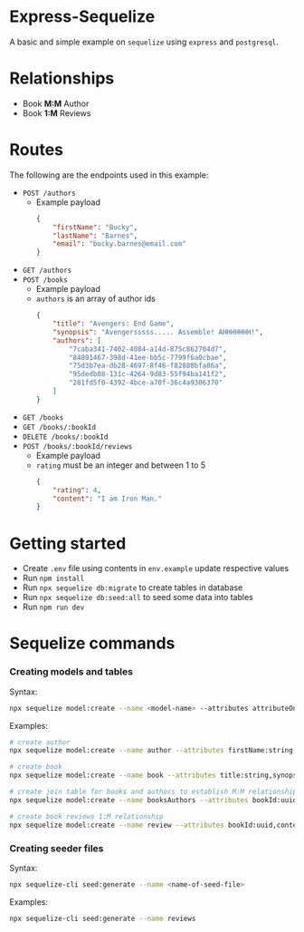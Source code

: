 # Express-Sequelize

A basic and simple example on `sequelize` using `express` and `postgresql`.

# Relationships

- Book **M:M** Author
- Book **1:M** Reviews

# Routes

The following are the endpoints used in this example:

- `POST /authors`
    - Example payload
        ```json
        {
            "firstName": "Bucky",
            "lastName": "Barnes",
            "email": "bucky.barnes@email.com"
        }
        ```
- `GET /authors`
- `POST /books`
    - Example payload
    - `authors` is an array of author ids
        ```json
        {
            "title": "Avengers: End Game",
            "synopsis": "Avengersssss..... Assemble! AHHHHHHH!",
            "authors": [
                "7caba341-7402-4084-a14d-875c862704d7",
                "84091467-398d-41ee-bb5c-7799f6a0cbae",
                "75d3b7ea-db28-4697-8f46-f82880bfa86a",
                "95dedb08-131c-4264-9d83-55f94ba141f2",
                "281fd5f0-4392-4bce-a70f-36c4a9306370"
            ]
        }
        ```
- `GET /books`
- `GET /books/:bookId`
- `DELETE /books/:bookId`
- `POST /books/:bookId/reviews`
    - Example payload
    - `rating` must be an integer and between 1 to 5
        ```json
        {
            "rating": 4,
            "content": "I am Iron Man."
        }
        ```

# Getting started

- Create `.env` file using contents in `env.example` update respective values
- Run `npm install`
- Run `npx sequelize db:migrate` to create tables in database
- Run `npx sequelize db:seed:all` to seed some data into tables
- Run `npm run dev`

# Sequelize commands

### Creating models and tables

Syntax:

```bash
npx sequelize model:create --name <model-name> --attributes attributeOneName:attributeOneType,attributeTwoName:attributeTwoType
```

Examples:

```bash
# create author
npx sequelize model:create --name author --attributes firstName:string,lastName:string,email:string

# create book
npx sequelize model:create --name book --attributes title:string,synopsis:string

# create join table for books and authors to establish M:M relationship
npx sequelize model:create --name booksAuthors --attributes bookId:uuid,authorId:uuid

# create book reviews 1:M relationship
npx sequelize model:create --name review --attributes bookId:uuid,content:string,rating:integer
```

### Creating seeder files

Syntax:

```bash
npx sequelize-cli seed:generate --name <name-of-seed-file>
```

Examples:
```bash
npx sequelize-cli seed:generate --name reviews
```
